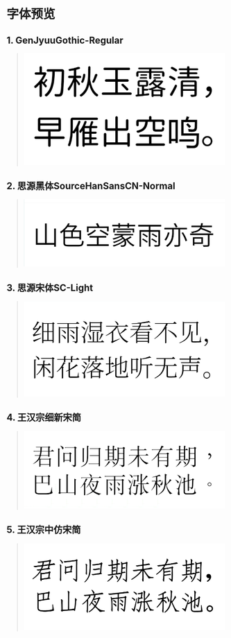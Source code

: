 # 字体预览

## 1. GenJyuuGothic-Regular

> ![GenJyuuGothic-Regular](./GenJyuuGothic-Regular.png)

## 2. 思源黑体SourceHanSansCN-Normal

> ![思源黑体SourceHanSansCN-Normal](./思源黑体SourceHanSansCN-Normal.png)

## 3. 思源宋体SC-Light

> ![思源宋体SC-Light](./思源宋体SC-Light.png)

## 4. 王汉宗细新宋简

> ![王汉宗细新宋简](./王汉宗细新宋简.png)

## 5. 王汉宗中仿宋简

> ![王汉宗中仿宋简](./王汉宗中仿宋简.png)

